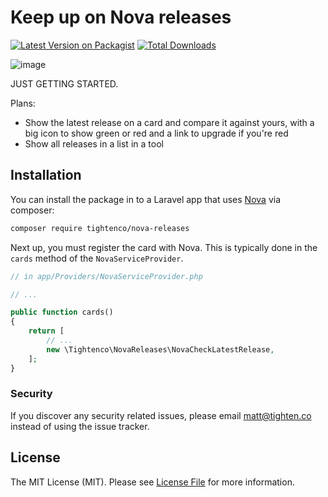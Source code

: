 # Keep up on Nova releases

[![Latest Version on Packagist](https://img.shields.io/packagist/v/tightenco/nova-releases.svg?style=flat-square)](https://packagist.org/packages/tightenco/nova-releases)
[![Total Downloads](https://img.shields.io/packagist/dt/tightenco/nova-releases.svg?style=flat-square)](https://packagist.org/packages/tightenco/nova-releases)

![image](https://user-images.githubusercontent.com/151829/44671717-4a644600-a9f4-11e8-8505-b99e9b9ed65a.png)

JUST GETTING STARTED.

Plans:

- Show the latest release on a card and compare it against yours, with a big icon to show green or red and a link to upgrade if you're red
- Show all releases in a list in a tool

## Installation

You can install the package in to a Laravel app that uses [Nova](https://nova.laravel.com) via composer:

```bash
composer require tightenco/nova-releases
```

Next up, you must register the card with Nova. This is typically done in the `cards` method of the `NovaServiceProvider`.

```php
// in app/Providers/NovaServiceProvider.php

// ...

public function cards()
{
    return [
        // ...
        new \Tightenco\NovaReleases\NovaCheckLatestRelease,
    ];
}
```

### Security

If you discover any security related issues, please email matt@tighten.co instead of using the issue tracker.

## License

The MIT License (MIT). Please see [License File](LICENSE.md) for more information.

